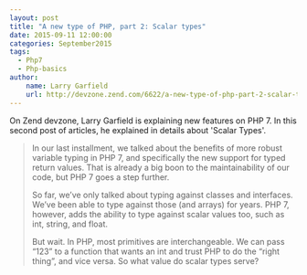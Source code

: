 ```yaml
---
layout: post
title: "A new type of PHP, part 2: Scalar types"
date: 2015-09-11 12:00:00
categories: September2015
tags:
  - Php7
  - Php-basics
author:
    name: Larry Garfield
    url: http://devzone.zend.com/6622/a-new-type-of-php-part-2-scalar-types/
---
```


On Zend devzone, Larry Garfield is explaining new features on PHP 7. In this second post of articles, he explained in details about 'Scalar Types'.

> In our last installment, we talked about the benefits of more robust variable typing in PHP 7, and specifically the new support for typed return values.  That is already a big boon to the maintainability of our code, but PHP 7 goes a step further.
> 
> So far, we’ve only talked about typing against classes and interfaces.  We’ve been able to type against those (and arrays) for years.  PHP 7, however, adds the ability to type against scalar values too, such as int, string, and float.
> 
> But wait. In PHP, most primitives are interchangeable.  We can pass “123” to a function that wants an int and trust PHP to do the “right thing”, and vice versa.  So what value do scalar types serve?